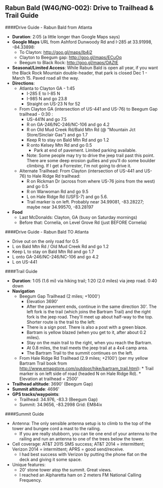 Rabun Bald (W4G/NG-002): Drive to Trailhead & Trail Guide
--------------------------------------------------------
####Drive Guide - Rabun Bald from Atlanta

* **Duration**: 2:05 (a little longer than Google Maps says)
* **Google Maps** URL from Ashford Dunwoody Rd and I-285 at 33.91998, -84.33898:
    * To Clayton: http://goo.gl/maps/Ib4j2
    * Clayton to Beegum gap: http://goo.gl/maps/ECuOq
    * Beegum to Black Rock: http://goo.gl/maps/OAZtE
* **Seasonal/Limited Access**: While Rabun Bald is open all year, if you want the Black Rock Mountain double-header, that park is closed Dec 1 - March 15.  Paved road all the way.
* **Directions**:
    * Atlanta to Clayton GA - 1:45
        * I-285 E to I-85 N
        * I-985 N and go 23.8
        * Straight on US-23 N for 52
    * From Clayton GA (intersection of US-441 and US-76) to Beegum Gap trailhead - 0:30 :
        * US-441N and go 7.5
        * R on GA-246/NC-246/NC-106 and go 4.2
		* R on Old Mud Creek Rd/Bald Mtn Rd (@ "Mountain Jct Store/Sinclair Gas") and go 1.7
		* Keep R to stay on Bald Mtn Rd and go 1.2
        * R onto Kelsey Mtn Rd and go 0.5
            * Park at end of pavement.  Limited parking available.
        * Note: Some people may try to drive the jeep trail past this point. There are some deep erosion gullies and you'll do some boulder climbing.  If I get a Forrester, I'm not going to drive it.
    * Alternate Trailhead: From Clayton (intersection of US-441 and US-76) to Hale Ridge Rd trailhead:
        * R on Rickman Dr (across from where US-76 joins from the west) and go 0.5
        * R on Warwoman Rd and go 9.5
        * L on Hale Ridge Rd (USFS-7) and go 5.6.
        * Trail marker is on left.  Probably near 34.99081, -83.28227; maybe near 34.99570, -83.28197
* **Food**
    * Last McDonalds: Clayton, GA (busy on Saturday mornings)
    * Before that: Cornelia, on Level Grove Rd (just BEFORE Cornelia)

####Drive Guide - Rabun Bald TO Atlanta
* Drive out on the only road for 0.5
* L on Bald Mtn Rd / Old Mud Creek Rd and go 1.2
* Keep L to stay on Bald Mtn Rd and go 1.7
* L onto GA-246/NC-246/NC-106 and go 4.2
* L on US-441

####Trail Guide

* **Duration**: 1:05 (1.6 mi) via hiking trail; 1:20 (2.0 miles) via jeep road. 0:40 down
* **Navigation**
    * Beegum Gap Trailhead (2 miles; +1000')
         * Elevation 3690'
         * After the pavement ends, continue in the same direction 30'. The left fork is the trail (which joins the Bartram Trail) and the right fork is the jeep road.  They'll meet up about half-way to the top.  Shorter route is the trail to the left:
         * There is a sign post.  There is also a post with a green blaze.
         * Bartram is yellow blazed (when you get to it, after about 0.2 miles).
         * Stay on the main trail to the right, when you reach the Bartram.
         * At 0.8 miles, the trail meets the jeep trail at a 4x4 camp area.
         * The Bartram Trail to the summit continues on the left.
    * From Hale Ridge Rd Trailhead (2.9 miles; +2100') (per my yellow Bartram Trail book from http://www.emapstore.com/outdoor/hike/bartram_trail.html):
            * Trail marker is on left side of road (headed N on Hale Ridge Rd).
            * Elevation at trailhead = 2500'
* **Trailhead altitude**: 3690' (Beegum Gap)
* **Summit altitude**: 4696'
* **GPS tracks/waypoints**:
    * Trailhead: 34.976, -83.3 (Beegum Gap)
    * Summit: 34.9656, -83.2998			Grid: EM84ix

####Summit Guide

* Antenna: The only sensible antenna setup is to climb to the top of the tower and bungee cord a mast to the railing.
    * If you are really stubborn, you can tie one end of your antenna to the railing and run an antenna to one of the trees below the tower.
* Cell coverage: AT&T 2015 SMS success; AT&T 2014 = intermittent; Verizon 2014 = intermittent; APRS = good send/receive.
    * I had best success with Verizon by putting the phone flat on the deck and giving it some space.
* Unique features:
    * 20' stone tower atop the summit.  Great views.
    * I reached an Alpharetta ham on 2 meters FM National Calling Frequency.
